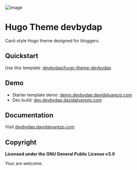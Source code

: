 ![image](https://drive.google.com/file/d/1eHj-g__zOv2rxkZeUVc0c2-UfeYXeGTC/view?usp=drive_link)

# Hugo Theme devbydap

Card-style Hugo theme designed for bloggers.

## Quickstart

Use this template: [devbydap/hugo-theme-devbydap](https://github.com/devbydap/hugo-theme-devbydap)

## Demo

* Starter template demo: [demo.devbydap.davidalvarezp.com](https://demo.devbydap.davidalvarezp.com)
* Dev build: [dev.devbydap.davidalvarezp.com](https://dev.devbydap.davidalvarezp.com)

## Documentation

Visit [devbydap.davidalvarezp.com](https://devbydap.davidalvarezp.com)

## Copyright

**Licensed under the GNU General Public License v3.0**

Your are welcome.
